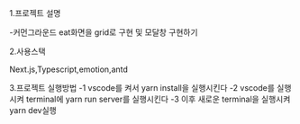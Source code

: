 1.프로젝트 설명

-커먼그라운드 eat화면을 grid로 구현 및 모달창 구현하기

2.사용스택

Next.js,Typescript,emotion,antd

3.프로젝트 실행방법
-1 vscode를 켜서 yarn install을 실행시킨다
-2 vscode를 실행시켜 terminal에 yarn run server를 실행시킨다
-3 이후 새로운 terminal을 실행시켜 yarn dev실행
